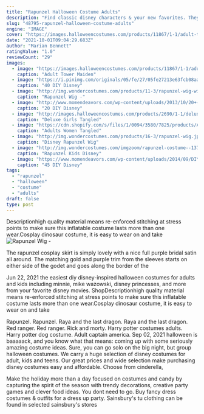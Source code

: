 ```yaml
---
title: "Rapunzel Halloween Costume Adults"
description: "Find classic disney characters & your new favorites. They're all here along with dozens of others. Shop for authentic disney costumes and accessories at"
slug: "48795-rapunzel-halloween-costume-adults"
engine: "IMAGE"
cover: "https://images.halloweencostumes.com/products/11867/1-1/adult-tower-maiden-costume.jpg"
date: "2021-10-01T09:04:29.683Z"
author: "Marian Bennett"
ratingValue: "1.0"
reviewCount: "29"
images:
  - image: "https://images.halloweencostumes.com/products/11867/1-1/adult-tower-maiden-costume.jpg"
    caption: "Adult Tower Maiden"
  - image: "https://i.pinimg.com/originals/05/fe/27/05fe27213e63fcb08aa4c1d860bba378.png"
    caption: "40 DIY Disney"
  - image: "http://img.wondercostumes.com/products/11-3/rapunzel-wig-wig.jpg"
    caption: "Rapunzel Wig -"
  - image: "http://www.momendeavors.com/wp-content/uploads/2013/10/20+-DIY-Disney-Costume-Tutorials-596x1024.jpg"
    caption: "20 DIY Disney"
  - image: "http://images.halloweencostumes.com/products/2690/1-1/deluxe-girls-tangled-rapunzel-costume.jpg"
    caption: "Deluxe Girls Tangled"
  - image: "https://cdn.shopify.com/s/files/1/0094/3580/7825/products/Adults_Women_Tangled_Rapunzel_Princess_Dress_Halloween_Costume_Party_Dress_3_1024x1024.jpg?v=1569331179"
    caption: "Adults Women Tangled"
  - image: "http://img.wondercostumes.com/products/16-3/rapunzel-wig.jpg"
    caption: "Disney Rapunzel Wig"
  - image: "http://img.wondercostumes.com/imgzoom/rapunzel-costume--13743.jpg"
    caption: "Rapunzel Kids Disney"
  - image: "https://www.momendeavors.com/wp-content/uploads/2014/09/DIY-Family-Monsters-Halloween-Costume.jpg"
    caption: "45 DIY Disney"
tags:
  - "rapunzel"
  - "halloween"
  - "costume"
  - "adults"
draft: false
type: post
---
```


Descriptionhigh quality material means re-enforced stitching at stress points to make sure this inflatable costume lasts more than one wear.Cosplay dinosaur costume, it is easy to wear on and take
![Rapunzel Wig -](http://img.wondercostumes.com/products/11-3/rapunzel-wig-wig.jpg "Rapunzel Wig -")

The rapunzel cosplay skirt is simply lovely with a nice full purple bridal satin all around. The matching gold and purple trim from the sleeves starts on either side of the godet and goes along the border of the
<!--inArticleAds-->

<!--galleryOne-->

Jun 22, 2021 the easiest diy disney-inspired halloween costumes for adults and kids including minnie, mike wazowski, disney princesses, and more from your favorite disney movies.  ShopDescriptionhigh quality material means re-enforced stitching at stress points to make sure this inflatable costume lasts more than one wear.Cosplay dinosaur costume, it is easy to wear on and take
<!--inArticleAds-->

<!--galleryTwo-->

Rapunzel. Rapunzel. Raya and the last dragon. Raya and the last dragon. Red ranger. Red ranger. Rick and morty.  Harry potter costumes adults. Harry potter dog costume. Adult captain america. Sep 02, 2021 halloween is baaaaack, and you know what that means: coming up with some seriously amazing costume ideas. Sure, you can go solo on the big night, but group halloween costumes. We carry a huge selection of disney costumes for adult, kids and teens. Our great prices and wide selection make purchasing disney costumes easy and affordable. Choose from cinderella,
<!--galleryThree-->

Make the holiday more than a day focused on costumes and candy by capturing the spirit of the season with trendy decorations, creative party games and clever food ideas. You dont need to go. Buy fancy dress costumes & outfits for a dress up party. Sainsbury's tu clothing can be found in selected sainsbury's stores